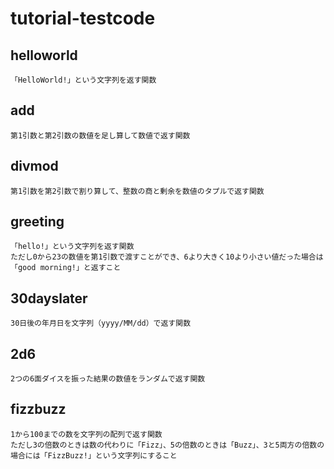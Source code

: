 # tutorial-testcode

## helloworld
    「HelloWorld!」という文字列を返す関数

## add 
    第1引数と第2引数の数値を足し算して数値で返す関数

## divmod
    第1引数を第2引数で割り算して、整数の商と剰余を数値のタプルで返す関数

## greeting
    「hello!」という文字列を返す関数
    ただし0から23の数値を第1引数で渡すことができ、6より大きく10より小さい値だった場合は「good morning!」と返すこと

## 30dayslater
    30日後の年月日を文字列（yyyy/MM/dd）で返す関数

## 2d6
    2つの6面ダイスを振った結果の数値をランダムで返す関数

## fizzbuzz
    1から100までの数を文字列の配列で返す関数
    ただし3の倍数のときは数の代わりに「Fizz」、5の倍数のときは「Buzz」、3と5両方の倍数の場合には「FizzBuzz!」という文字列にすること
